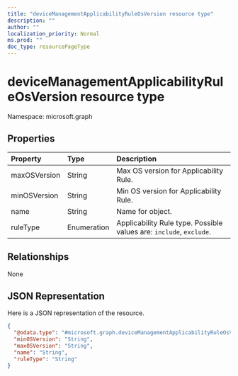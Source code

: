 ```yaml
---
title: "deviceManagementApplicabilityRuleOsVersion resource type"
description: ""
author: ""
localization_priority: Normal
ms.prod: ""
doc_type: resourcePageType
---
```


# deviceManagementApplicabilityRuleOsVersion resource type


Namespace: microsoft.graph



## Properties
|Property|Type|Description|
|:---|:---|:---|
|maxOSVersion|String|Max OS version for Applicability Rule.|
|minOSVersion|String|Min OS version for Applicability Rule.|
|name|String|Name for object.|
|ruleType|Enumeration|Applicability Rule type. Possible values are: `include`, `exclude`.|

## Relationships
None

## JSON Representation
Here is a JSON representation of the resource.
<!-- {
  "blockType": "resource",
  "@odata.type": "microsoft.graph.deviceManagementApplicabilityRuleOsVersion"
}
-->
``` json
{
  "@odata.type": "#microsoft.graph.deviceManagementApplicabilityRuleOsVersion",
  "minOSVersion": "String",
  "maxOSVersion": "String",
  "name": "String",
  "ruleType": "String"
}
```

